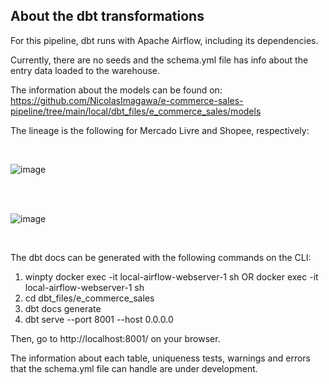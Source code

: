 ## About the dbt transformations

For this pipeline, dbt runs with Apache Airflow, including its dependencies.

Currently, there are no seeds and the schema.yml file has info about the entry data loaded to the warehouse.

The information about the models can be found on: https://github.com/NicolasImagawa/e-commerce-sales-pipeline/tree/main/local/dbt_files/e_commerce_sales/models

The lineage is the following for Mercado Livre and Shopee, respectively:

<br>

![image](https://github.com/user-attachments/assets/ba9f5645-c764-41e1-a03d-6068e0e97341)

<br>

<br>

![image](https://github.com/user-attachments/assets/9c021778-c183-4cc5-b744-a5866218ab09)

<br>

The dbt docs can be generated with the following commands on the CLI:

1. winpty docker exec -it local-airflow-webserver-1 sh OR docker exec -it local-airflow-webserver-1 sh
2. cd dbt_files/e_commerce_sales
3. dbt docs generate
4. dbt serve --port 8001 --host 0.0.0.0
   
Then, go to http://localhost:8001/ on your browser.

The information about each table, uniqueness tests, warnings and errors that the schema.yml file can handle are under development.
